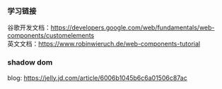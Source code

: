 ### 学习链接
谷歌开发文档：https://developers.google.com/web/fundamentals/web-components/customelements     
英文文档：https://www.robinwieruch.de/web-components-tutorial   

### shadow dom
blog: https://jelly.jd.com/article/6006b1045b6c6a01506c87ac   
